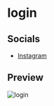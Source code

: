 # login
## Socials
* [Instagram](https://www.instagram.com/farahansubhan)

## Preview
![login](https://user-images.githubusercontent.com/20633917/236387979-ab2d47b0-4cec-4b81-b8f8-b86462dff137.gif)
